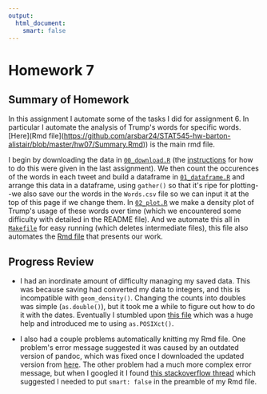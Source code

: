 ```yaml
---
output:
  html_document:
    smart: false
---
```

# Homework 7

## Summary of Homework

In this assignment I automate some of the tasks I did for assignment 6. In particular I automate the analysis of Trump's words for specific words. [Here](Rmd file](https://github.com/arsbar24/STAT545-hw-barton-alistair/blob/master/hw07/Summary.Rmd)) is the main rmd file.

I begin by downloading the data in [`00_download.R`](https://github.com/arsbar24/STAT545-hw-barton-alistair/blob/master/hw07/00_download.R) (the [instructions](https://jennybc.github.io/purrr-tutorial/ls08_trump-tweets.html) for how to do this were given in the last assignment). We then count the occurences of the words in each tweet and build a dataframe in [`01_dataframe.R`](https://github.com/arsbar24/STAT545-hw-barton-alistair/blob/master/hw07/01_dataframe.R) and arrange this data in a dataframe, using `gather()` so that it's ripe for plotting--we also save our the words in the `Words.csv` file so we can input it at the top of this page if we change them. In [`02_plot.R`](https://github.com/arsbar24/STAT545-hw-barton-alistair/blob/master/hw07/02_plot.R) we make a density plot of Trump's usage of these words over time (which we encountered some difficulty with detailed in the README file). And we automate this all in [`Makefile`](https://github.com/arsbar24/STAT545-hw-barton-alistair/blob/master/hw07/Makefile) for easy running (which deletes intermediate files), this file also automates the [Rmd file](https://github.com/arsbar24/STAT545-hw-barton-alistair/blob/master/hw07/Summary.Rmd) that presents our work.


## Progress Review

* I had an inordinate amount of difficulty managing my saved data. This was because saving had converted my data to integers, and this is incompatible with `geom_density()`. Changing the counts into doubles was simple (`as.double()`), but it took me a while to figure out how to do it with the dates. Eventually I stumbled upon [this file](http://biostat.mc.vanderbilt.edu/wiki/pub/Main/ColeBeck/datestimes.pdf) which was a huge help and introduced me to using `as.POSIXct()`.

* I also had a couple problems automatically knitting my Rmd file. One problem's error message suggested it was caused by an outdated version of pandoc, which was fixed once I downloaded the updated version from [here](https://github.com/jgm/pandoc/releases/tag/2.0.2). The other problem had a much more complex error message, but when I googled it I found [this stackoverflow thread](https://stackoverflow.com/questions/42427481/pandoc-document-conversion-failed-with-error-2) which suggested I needed to put `smart: false` in the preamble of my Rmd file.